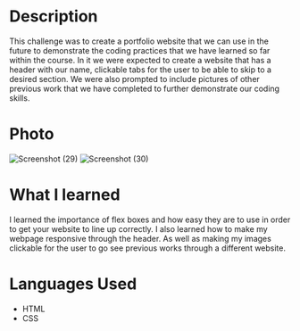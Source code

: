 #  Description
This challenge was to create a portfolio website that we can use in the future to demonstrate the coding practices that we have learned so far within the course. In it we were expected to create a website that has a header with our name, clickable tabs for the user to be able to skip to a desired section. We were also prompted to include pictures of other previous work that we have completed to further demonstrate our coding skills.

# Photo
![Screenshot (29)](https://user-images.githubusercontent.com/100052698/199650596-f098bdcd-af2d-427c-aabd-709d438c5038.png)
![Screenshot (30)](https://user-images.githubusercontent.com/100052698/199774703-e9098fe0-337f-4fb9-9c69-414a1a0698cf.png)


# What I learned
I learned the importance of flex boxes and how easy they are to use in order to get your website to line up correctly. I also learned how to make my webpage responsive through the header. As well as making my images clickable for the user to go see previous works through a different website. 

# Languages Used
* HTML
* CSS
